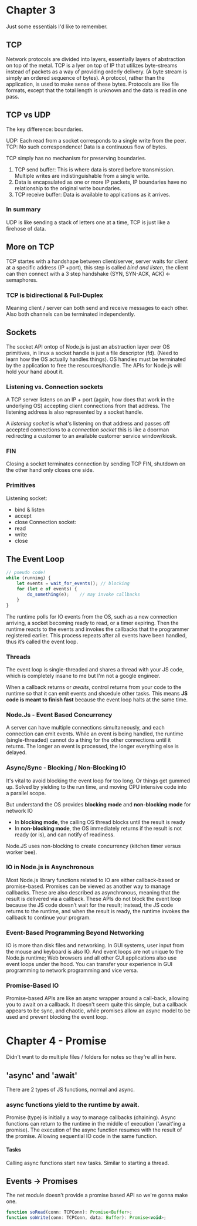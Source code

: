 # Chapter 3
Just some essentials I'd like to remember.

## TCP
Network protocols are divided into layers, essentially layers of abstraction on top of the metal. TCP is a lyer on top of IP that utilizes byte-streams instead of packets as a way of providing orderly delivery. (A byte stream is simply an ordered sequence of bytes). A protocol, rather than the application, is used to make sense of these bytes. Protocols are like file formats, except that the total length is unknown and the data is read in one pass.

## TCP vs UDP
The key difference: boundaries.

UDP: Each read from a socket corresponds to a single write from the peer.
TCP: No such correspondence! Data is a continuous flow of bytes.

TCP simply has no mechanism for preserving boundaries.

1. TCP send buffer: This is where data is stored before transmission. Multiple writes are indistinguishable from a single write.
2. Data is encapsulated as one or more IP packets, IP boundaries have no relationship to the original write boundaries.
3. TCP receive buffer: Data is available to applications as it arrives.

### In summary
UDP is like sending a stack of letters one at a time, TCP is just like a firehose of data.

## More on TCP
TCP startes with a handshape between client/server, server waits for client at a specific address (IP +port), this step is called *bind and listen*, the client can then connect with a 3 step handshake (SYN, SYN-ACK, ACK) <- semaphores.

### TCP is bidirectional & Full-Duplex
Meaning client / server can both send and receive messages to each other. Also both channels can be terminated independently. 

## Sockets
The socket API ontop of Node.js is just an abstraction layer over OS primitives, in linux a socket handle is just a file descriptor (fd). (Need to learn how the OS actually handles things). OS handles must be terminated by the application to free the resources/handle. The APIs for Node.js will hold your hand about it. 

### Listening vs. Connection sockets
A TCP server listens on an IP + port (again, how does that work in the underlying OS) accepting client connections from that address. The listening address is also represented by a socket handle. 

A *listening socket* is what's listening on that address and passes off accepted connections to a *connection socket* this is like a doorman redirecting a customer to an available customer service window/kiosk.

### FIN
Closing a socket terminates connection by sending TCP FIN, shutdown on the other hand only closes one side. 

### Primitives 
Listening socket:
- bind & listen
- accept
- close
Connection socket:
- read
- write
- close

## The Event Loop 
```js
// pseudo code!
while (running) {
    let events = wait_for_events(); // blocking
    for (let e of events) {
        do_something(e);    // may invoke callbacks
    }
}
```
The runtime polls for IO events from the OS, such as a new connection arriving, a socket becoming ready to read, or a timer expiring. Then the runtime reacts to the events and invokes the callbacks that the programmer registered earlier. This process repeats after all events have been handled, thus it’s called the event loop.

### Threads
The event loop is single-threaded and shares a thread with your JS code, which is completely insane to me but I'm not a google engineer. 

When a callback returns or *awaits*, control returns from your code to the runtime so that it can emit events and shcedule other tasks. This means **JS code is meant to finish fast** because the event loop halts at the same time.

### Node.Js - Event Based Concurrency
A server can have multiple connections simultaneously, and each connection can emit events. While an event is being handled, the runtime (single-threaded) cannot do a thing for the other connections until it returns. The longer an event is processed, the longer everything else is delayed.

### Async/Sync - Blocking / Non-Blocking IO
It's vital to avoid blocking the event loop for too long. Or things get gummed up. Solved by yielding to the run time, and moving CPU intensive code into a parallel scope.

But understand the OS provides **blocking mode** and **non-blocking mode** for network IO

- In **blocking mode**, the calling OS thread blocks until the result is ready
- In **non-blocking mode**, the OS immediately returns if the result is not ready (or is), and can notify of readiness.

Node.JS uses non-blocking to create concurrency (kitchen timer versus worker bee).

### IO in Node.js is Asynchronous
Most Node.js library functions related to IO are either callback-based or promise-based. Promises can be viewed as another way to manage callbacks. These are also described as asynchronous, meaning that the result is delivered via a callback. These APIs do not block the event loop because the JS code doesn’t wait for the result; instead, the JS code returns to the runtime, and when the result is ready, the runtime invokes the callback to continue your program.

### Event-Based Programming Beyond Networking
IO is more than disk files and networking. In GUI systems, user input from the mouse and keyboard is also IO. And event loops are not unique to the Node.js runtime; Web browsers and all other GUI applications also use event loops under the hood. You can transfer your experience in GUI programming to network programming and vice versa.

### Promise-Based IO
Promise-based APIs are like an async wrapper around a call-back, allowing you to await on a callback. It doesn't seem quite this simple, but a callback appears to be sync, and chaotic, while promises allow an async model to be used and prevent blocking the event loop.

# Chapter 4 - Promise
Didn't want to do multiple files / folders for notes so they're all in here.

## 'async' and 'await'
There are 2 types of JS functions, normal and async. 

### async functions yield to the runtime by await.
Promise (type) is initially  a way to manage callbacks (chaining). Async functions can return to the runtime in the middle of execution ('await'ing a promise). The execution of the async function resumes with the result of the promise. Allowing sequential IO code in the same function. 

#### Tasks
Calling async functions start new tasks. Similar to starting a thread.

## Events -> Promises
The net module doesn't provide a promise based API so we're gonna make one.
```js
function soRead(conn: TCPConn): Promise<Buffer>;
function soWrite(conn: TCPConn, data: Buffer): Promise<void>;
```



